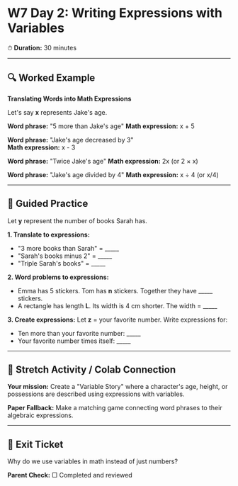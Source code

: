 # W7 Day 2: Writing Expressions with Variables

⏱ **Duration:** 30 minutes

---

## 🔍 Worked Example

**Translating Words into Math Expressions**

Let's say **x** represents Jake's age.

**Word phrase:** "5 more than Jake's age"
**Math expression:** x + 5

**Word phrase:** "Jake's age decreased by 3"  
**Math expression:** x - 3

**Word phrase:** "Twice Jake's age"
**Math expression:** 2x (or 2 × x)

**Word phrase:** "Jake's age divided by 4"
**Math expression:** x ÷ 4 (or x/4)

---

## 📝 Guided Practice

Let **y** represent the number of books Sarah has.

**1. Translate to expressions:**
   - "3 more books than Sarah" = _____
   - "Sarah's books minus 2" = _____
   - "Triple Sarah's books" = _____

**2. Word problems to expressions:**
   - Emma has 5 stickers. Tom has **n** stickers. Together they have _____ stickers.
   - A rectangle has length **L**. Its width is 4 cm shorter. The width = _____

**3. Create expressions:** Let **z** = your favorite number. Write expressions for:
   - Ten more than your favorite number: _____
   - Your favorite number times itself: _____

---

## 🚀 Stretch Activity / Colab Connection

**Your mission:** Create a "Variable Story" where a character's age, height, or possessions are described using expressions with variables.

**Paper Fallback:** Make a matching game connecting word phrases to their algebraic expressions.

---

## 🎯 Exit Ticket

Why do we use variables in math instead of just numbers?

**Parent Check:** □ Completed and reviewed